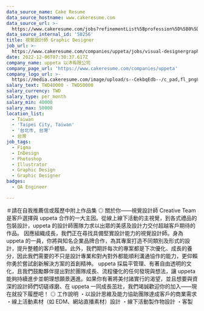 ```yaml
---
data_source_name: Cake Resume
data_source_hostname: www.cakeresume.com
data_source_url: >-
  https://www.cakeresume.com/jobs?refinementList%5Bprofession%5D%5B0%5D=engineering_qa-engineer&refinementList%5Bsalary_type%5D=per_month&refinementList%5Bsalary_currency%5D=TWD&range%5Bsalary_range%5D%5Bmax%5D=600000
data_source_internal_id: '50256'
title: 視覺設計師 Graphic Designer
job_url: >-
  https://www.cakeresume.com/companies/uppeta/jobs/visual-designergraphic-designer
date: 2022-12-06T07:30:37.617Z
company_name: uppeta 以沛有限公司
company_page_url: 'https://www.cakeresume.com/companies/uppeta'
company_logo_url: >-
  https://media.cakeresume.com/image/upload/s--CekbqEdb--/c_pad,fl_png8,h_200,w_200/v1626238940/hopnpect7lxffeyb6a6o.png
salary_text: TWD40000 - TWD50000
salary_currency: TWD
salary_type: per_month
salary_min: 40000
salary_max: 50000
location_list:
  - Taiwan
  - 'Taipei City, Taiwan'
  - '台北市, 台灣'
  - 台灣
job_tags:
  - Figma
  - InDesign
  - Photoshop
  - Illustrator
  - Graphic Design
  - Graphic Designer
badges:
  - QA Engineer

---
```


＃請在自我推薦信或履歷中附上作品集 ◎ 關於你——視覺設計師 Creative Team 是客戶選擇與 uppeta 合作的一大主因。從線上線下活動的主視覺，到各式禮品的包裝設計，uppeta 的設計師團隊力求以出眾的美感及設計力交付超越客戶期待的作品。 因應組織成長，我們正在尋找具備堅實設計能力的視覺設計師。身為 uppeta 的一員，你將與知名企業品牌合作，為其專案打造不同類別及形式的設計，提升整體的客戶體驗。此外，我們期許每次的專案都是下次優化、成長的養分，因此我們需要的不只是設計專業和對內對外都能順利溝通協作的能力，更仰賴你勇於嘗試創新解決方案的首創精神。 uppeta 採扁平管理、有著自由透明的文化，且我們鼓勵夥伴提出對於團隊成長、流程優化的任何發現與想法，讓 uppeta 能夠持續進步並朝理想願景邁進。如果你有著將美付諸實行的渴望，並且想要與資深的設計師們切磋琢磨、在 uppeta 一同成長茁壯，我們竭誠歡迎你的加入——現在就投下履歷吧！ ◎ 工作說明 ・以設計思維及能力協助團隊達成客戶的商業需求 ・線上活動素材（如 EDM、網站直播素材）設計 ・線下活動製作物設計 ・客製